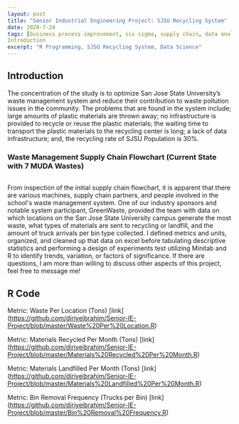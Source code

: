```yaml
---
layout: post
title: "Senior Industrial Engineering Project: SJSU Recycling System"
date: 2020-7-24
tags: [business process improvement, six sigma, supply chain, data analytics]
Introduction
excerpt: "R Programming, SJSU Recycling System, Data Science"
---
```

## Introduction

The concentration of the study is to optimize San Jose State University’s waste management system and reduce their contribution to waste pollution issues in the community. The problems that are found in the system include; large amounts of plastic materials are thrown away; no infrastructure is provided to recycle or reuse the plastic materials; the waiting time to transport the plastic materials to the recycling center is long; a lack of data infrastructure; and, the recycling rate of SJSU Population is 30%.

### Waste Management Supply Chain Flowchart (Current State with 7 MUDA Wastes)

<img src="{{ site.url }}{{ site.baseurl }}/images/recyclingsystem/processmap.jpeg" alt="">

From inspection of the initial supply chain flowchart, it is apparent that there are various machines, supply chain partners, and people involved in the school's waste management system. One of our industry sponsors and notable system participant, GreenWaste, provided the team with data on which locations on the San Jose State University campus generate the most waste, what types of materials are sent to recycling or landfill, and the amount of truck arrivals per bin type collected. I defined metrics and units, organized, and cleaned up that data on excel before tabulating descriptive statistics and performing a design of experiments test utilizing Minitab and R to identify trends, variation, or factors of significance. If there are questions, I am more than willing to discuss other aspects of this project, feel free to message me!

## R Code

Metric: Waste Per Location (Tons)
[link]
(https://github.com/diriyeibrahim/Senior-IE-Project/blob/master/Waste%20Per%20Location.R)

Metric: Materials Recycled Per Month (Tons)
[link]
(https://github.com/diriyeibrahim/Senior-IE-Project/blob/master/Materials%20Recycled%20Per%20Month.R)

Metric: Materials Landfilled Per Month (Tons)
[link]
(https://github.com/diriyeibrahim/Senior-IE-Project/blob/master/Materials%20Landfilled%20Per%20Month.R)

Metric: Bin Removal Frequency (Trucks per Bin)
[link]
(https://github.com/diriyeibrahim/Senior-IE-Project/blob/master/Bin%20Removal%20Frequency.R)

